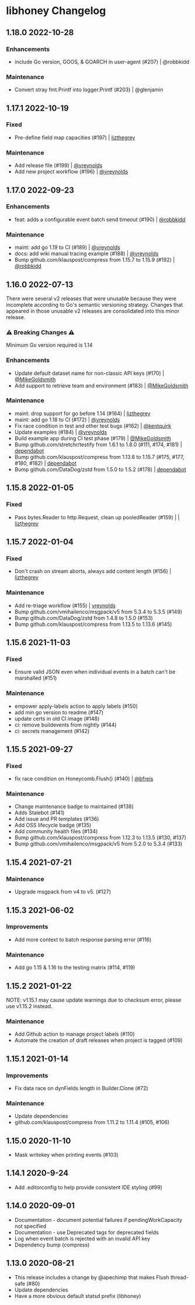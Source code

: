 # libhoney Changelog

## 1.18.0 2022-10-28

### Enhancements

- include Go version, GOOS, & GOARCH in user-agent (#207) | @robbkidd

### Maintenance

- Convert stray fmt.Printf into logger.Printf (#203) | @glenjamin

## 1.17.1 2022-10-19

### Fixed

- Pre-define field map capacities (#197) | [lizthegrey](https://github.com/lizthegrey)

### Maintenance

- Add release file (#199) | [@vreynolds](https://github.com/vreynolds)
- Add new project workflow (#196) | [@vreynolds](https://github.com/vreynolds)

## 1.17.0 2022-09-23

### Enhancements

- feat: adds a configurable event batch send timeout (#190) | [@robbkidd](https://github.com/robbkidd)

### Maintenance

- maint: add go 1.19 to CI (#189) | [@vreynolds](https://github.com/vreynolds)
- docs: add wiki manual tracing example (#188) | [@vreynolds](https://github.com/vreynolds)
- Bump github.com/klauspost/compress from 1.15.7 to 1.15.9 (#192) | [@robbkidd](https://github.com/robbkidd)

## 1.16.0 2022-07-13

There were several v2 releases that were unusable because they were incomplete according to Go's semantic versioning strategy.
Changes that appeared in those unusable v2 releases are consolidated into this minor release.

### ⚠️ Breaking Changes ⚠️

Minimum Go version required is 1.14

### Enhancements

- Update default dataset name for non-classic API keys (#170) | [@MikeGoldsmith](https://github.com/MikeGoldsmith)
- Add support to retrieve team and environment (#183) | [@MikeGoldsmith](https://github.com/MikeGoldsmith)

### Maintenance

- maint: drop support for go before 1.14 (#164) | [lizthegrey](https://github.com/lizthegrey)
- maint: add go 1.18 to CI (#172) | [@vreynolds](https://github.com/vreynolds)
- Fix race condition in test and other test bugs (#162) | [@kentquirk](https://github.com/kentquirk)
- Update examples (#184) | [@vreynolds](https://github.com/vreynolds)
- Build example app during CI test phase (#179) | [@MikeGoldsmith](https://github.com/MikeGoldsmith)
- Bump github.com/stretchr/testify from 1.6.1 to 1.8.0 (#111, #174, #181) | [dependabot](https://github.com/dependabot)
- Bump github.com/klauspost/compress from 1.13.6 to 1.15.7 (#175, #177, #180, #182) | [dependabot](https://github.com/dependabot)
- Bump github.com/DataDog/zstd from 1.5.0 to 1.5.2 (#178) | [dependabot](https://github.com/dependabot)

## 1.15.8 2022-01-05

### Fixed

- Pass bytes.Reader to http.Request, clean up pooledReader (#159) | | [lizthegrey](https://github.com/lizthegrey)

## 1.15.7 2022-01-04

### Fixed

- Don't crash on stream aborts, always add content length (#156) | [lizthegrey](https://github.com/lizthegrey)

### Maintenance

- Add re-triage workflow (#155) | [vreynolds](https://github.com/vreynolds)
- Bump github.com/vmihailenco/msgpack/v5 from 5.3.4 to 5.3.5 (#149)
- Bump github.com/DataDog/zstd from 1.4.8 to 1.5.0 (#153)
- Bump github.com/klauspost/compress from 1.13.5 to 1.13.6 (#145)

## 1.15.6 2021-11-03

### Fixed

- Ensure valid JSON even when individual events in a batch can't be marshalled (#151)

### Maintenance

- empower apply-labels action to apply labels (#150)
- add min go version to readme (#147)
- update certs in old CI image (#148)
- ci: remove buildevents from nightly (#144)
- ci: secrets management (#142)

## 1.15.5 2021-09-27

### Fixed

- fix race condition on Honeycomb.Flush() (#140) | [@bfreis](https://github.com/bfreis)

### Maintenance

- Change maintenance badge to maintained (#138)
- Adds Stalebot (#141)
- Add issue and PR templates (#136)
- Add OSS lifecycle badge (#135)
- Add community health files (#134)
- Bump github.com/klauspost/compress from 1.12.3 to 1.13.5 (#130, #137)
- Bump github.com/vmihailenco/msgpack/v5 from 5.2.0 to 5.3.4 (#133)

## 1.15.4 2021-07-21

### Maintenance

- Upgrade msgpack from v4 to v5. (#127)

## 1.15.3 2021-06-02

### Improvements

- Add more context to batch response parsing error (#116)

### Maintenance

- Add go 1.15 & 1.16 to the testing matrix (#114, #119)

## 1.15.2 2021-01-22

NOTE: v1.15.1 may cause update warnings due to checksum error, please use v1.15.2 instead.

### Maintenance

- Add Github action to manage project labels (#110)
- Automate the creation of draft releases when project is tagged (#109)

## 1.15.1 2021-01-14

### Improvements

- Fix data race on dynFields length in Builder.Clone (#72)

### Maintenance

- Update dependencies
- github.com/klauspost/compress from 1.11.2 to 1.11.4 (#105, #106)

## 1.15.0 2020-11-10

- Mask writekey when printing events (#103)

## 1.14.1 2020-9-24

- Add .editorconfig to help provide consistent IDE styling (#99)

## 1.14.0 2020-09-01

- Documentation - document potential failures if pendingWorkCapacity not specified
- Documentation - use Deprecated tags for deprecated fields
- Log when event batch is rejected with an invalid API key
- Dependency bump (compress)

## 1.13.0 2020-08-21

- This release includes a change by @apechimp that makes Flush thread-safe (#80)
- Update dependencies
- Have a more obvious default statsd prefix (libhoney)
